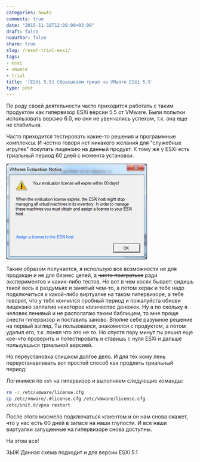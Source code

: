```yaml
---
categories: howto
comments: true
date: "2015-11-10T12:09:00+03:00"
draft: false
noauthor: false
share: true
slug: /reset-trial-esxi/
tags:
- esxi
- vmware
- trial
title: '[ESXi 5.5] Сбрасываем триал на VMware ESXi 5.5'
type: post
---
```


По роду своей деятельности часто приходится работать с таким продуктом как гипервизор ESXi версии 5.5 от VMware. Были попытки использовать версию 6.0, но они не увенчались успехом, т.к. она еще не стабильна. 

Часто приходится тестировать какие-то решения и программные комплексы. И честно говоря нет никакого желания для "служебных игрулек" покупать лицензию на данный продукт. К тому же у ESXi есть триальный период 60 дней с момента установки.

![](img/60-day-evaluation.png)

Таким образом получается, я использую все возможности не для продакшн и не для бизнес целей, а ~~чисто поиграться~~ ради экспериментов и каких-либо тестов. Но вот в чем косяк бывает: сидишь такой весь в раздумьях и занятый чем-то, а потом херак и тебе надо подключиться к какой-либо виртуалке на таком гипервизоре, а тебе говорят, что у тебя кончился пробный период и пожалуйста обнови лицензию заплатив некоторое количество денежек. Ну а по скольку я человек ленивый и не располагаю таким баблищем, то мне проще снести гипервизор и поставить заново. Вполне себе разумное решение на первый взгляд. Ты пользовался, знакомился с продуктом, а потом удалил его, т.к. понял что это не то. Но спустя пару минут ты решил еще кое-что проверить и потестировать и ставишь с нуля ESXi и дальше пользуешься триальной версией.

Но переустановка слишком долгое дело. И для тех кому лень переустанавливать вот простой способ как продлить триальный период:

Логинимся по `ssh` на гипервизор и выполняем следующие команды:
```bash
rm -r /etc/vmware/license.cfg
cp /etc/vmware/.#license.cfg /etc/vmware/license.cfg
/etc/init.d/vpxa restart
```

После этого мосмело подключаться клиентом и он нам снова скажет, что у нас есть 60 дней в запасе на наши глупости. И все наши виртуалки запущенные на гипервизоре снова доступны.

На этом все!

ЗЫЖ Данная схема подходит и для версии ESXi 5.1
